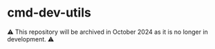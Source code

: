 # cmd-dev-utils

⚠️ This repository will be archived in October 2024 as it is no longer in development. ⚠️
